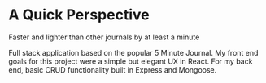 # A Quick Perspective
Faster and lighter than other journals by at least a minute

Full stack application based on the popular 5 Minute Journal. My front end goals for this project were a simple but elegant UX in React. For my back end, basic CRUD functionality built in Express and Mongoose. 

